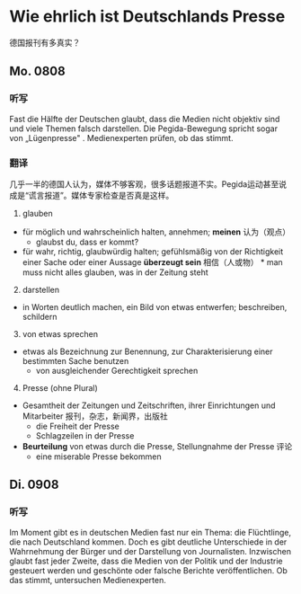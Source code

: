 Wie ehrlich ist Deutschlands Presse
==========
德国报刊有多真实？

## Mo. 0808

### 听写

Fast die Hälfte der Deutschen glaubt, dass die Medien nicht objektiv sind und viele Themen falsch darstellen. Die Pegida-Bewegung spricht sogar von „Lügenpresse" . Medienexperten prüfen, ob das stimmt.

### 翻译

几乎一半的德国人认为，媒体不够客观，很多话题报道不实。Pegida运动甚至说成是“谎言报道”。媒体专家检查是否真是这样。

1. glauben
  * für möglich und wahrscheinlich halten, annehmen; **meinen** 认为（观点）
    * glaubst du, dass er kommt?
  *  für wahr, richtig, glaubwürdig halten; gefühlsmäßig von der Richtigkeit einer Sache oder einer Aussage **überzeugt sein** 相信（人或物）
    * man muss nicht alles glauben, was in der Zeitung steht
2. darstellen
  * in Worten deutlich machen, ein Bild von etwas entwerfen; beschreiben, schildern
3. von etwas sprechen
  * etwas als Bezeichnung zur Benennung, zur Charakterisierung einer bestimmten Sache benutzen
    * von ausgleichender Gerechtigkeit sprechen
4. Presse (ohne Plural)
  * Gesamtheit der Zeitungen und Zeitschriften, ihrer Einrichtungen und Mitarbeiter 报刊，杂志，新闻界，出版社
    * die Freiheit der Presse
    * Schlagzeilen in der Presse
  * **Beurteilung** von etwas durch die Presse, Stellungnahme der Presse 评论
    * eine miserable Presse bekommen

## Di. 0908

### 听写

Im Moment gibt es in deutschen Medien fast nur ein Thema: die Flüchtlinge, die nach Deutschland kommen. Doch es gibt deutliche Unterschiede in der Wahrnehmung der Bürger und der Darstellung von Journalisten. Inzwischen glaubt fast jeder Zweite, dass die Medien von der Politik und der Industrie gesteuert werden und geschönte oder falsche Berichte veröffentlichen. Ob das stimmt, untersuchen Medienexperten.
